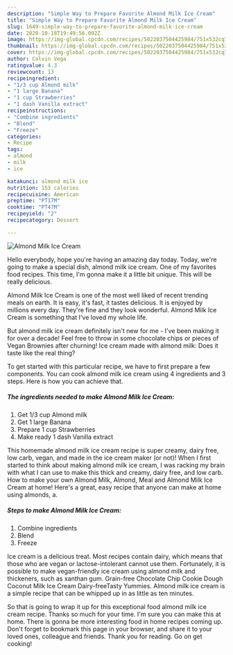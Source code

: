 ```yaml
---
description: "Simple Way to Prepare Favorite Almond Milk Ice Cream"
title: "Simple Way to Prepare Favorite Almond Milk Ice Cream"
slug: 1649-simple-way-to-prepare-favorite-almond-milk-ice-cream
date: 2020-10-18T19:49:56.092Z
image: https://img-global.cpcdn.com/recipes/5022037504425984/751x532cq70/almond-milk-ice-cream-recipe-main-photo.jpg
thumbnail: https://img-global.cpcdn.com/recipes/5022037504425984/751x532cq70/almond-milk-ice-cream-recipe-main-photo.jpg
cover: https://img-global.cpcdn.com/recipes/5022037504425984/751x532cq70/almond-milk-ice-cream-recipe-main-photo.jpg
author: Calvin Vega
ratingvalue: 4.3
reviewcount: 13
recipeingredient:
- "1/3 cup Almond milk"
- "1 large Banana"
- "1 cup Strawberries"
- "1 dash Vanilla extract"
recipeinstructions:
- "Combine ingredients"
- "Blend"
- "Freeze"
categories:
- Recipe
tags:
- almond
- milk
- ice

katakunci: almond milk ice 
nutrition: 153 calories
recipecuisine: American
preptime: "PT17M"
cooktime: "PT47M"
recipeyield: "2"
recipecategory: Dessert

---
```



![Almond Milk Ice Cream](https://img-global.cpcdn.com/recipes/5022037504425984/751x532cq70/almond-milk-ice-cream-recipe-main-photo.jpg)

Hello everybody, hope you're having an amazing day today. Today, we're going to make a special dish, almond milk ice cream. One of my favorites food recipes. This time, I'm gonna make it a little bit unique. This will be really delicious.

Almond Milk Ice Cream is one of the most well liked of recent trending meals on earth. It is easy, it's fast, it tastes delicious. It is enjoyed by millions every day. They're fine and they look wonderful. Almond Milk Ice Cream is something that I've loved my whole life.

But almond milk ice cream definitely isn&#39;t new for me - I&#39;ve been making it for over a decade! Feel free to throw in some chocolate chips or pieces of Vegan Brownies after churning! Ice cream made with almond milk: Does it taste like the real thing?


To get started with this particular recipe, we have to first prepare a few components. You can cook almond milk ice cream using 4 ingredients and 3 steps. Here is how you can achieve that.

<!--inarticleads1-->

##### The ingredients needed to make Almond Milk Ice Cream:

1. Get 1/3 cup Almond milk
1. Get 1 large Banana
1. Prepare 1 cup Strawberries
1. Make ready 1 dash Vanilla extract


This homemade almond milk ice cream recipe is super creamy, dairy free, low carb, vegan, and made in the ice cream maker (or not)! When I first started to think about making almond milk ice cream, I was racking my brain with what I can use to make this thick and creamy, dairy free, and low carb. How to make your own Almond Milk, Almond, Meal and Almond Milk Ice Cream at home! Here&#39;s a great, easy recipe that anyone can make at home using almonds, a. 

<!--inarticleads2-->

##### Steps to make Almond Milk Ice Cream:

1. Combine ingredients
1. Blend
1. Freeze


Ice cream is a delicious treat. Most recipes contain dairy, which means that those who are vegan or lactose-intolerant cannot use them. Fortunately, it is possible to make vegan-friendly ice cream using almond milk and thickeners, such as xanthan gum. Grain-free Chocolate Chip Cookie Dough Coconut Milk Ice Cream Dairy-freeTasty Yummies. Almond milk ice cream is a simple recipe that can be whipped up in as little as ten minutes. 

So that is going to wrap it up for this exceptional food almond milk ice cream recipe. Thanks so much for your time. I'm sure you can make this at home. There is gonna be more interesting food in home recipes coming up. Don't forget to bookmark this page in your browser, and share it to your loved ones, colleague and friends. Thank you for reading. Go on get cooking!
